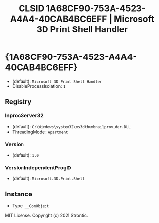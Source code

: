 ﻿---
title: "CLSID 1A68CF90-753A-4523-A4A4-40CAB4BC6EFF | Microsoft 3D Print Shell Handler"
excerpt: What is COM-Object CLSID 1A68CF90-753A-4523-A4A4-40CAB4BC6EFF?
---

# {1A68CF90-753A-4523-A4A4-40CAB4BC6EFF}

* (default): `Microsoft 3D Print Shell Handler`
* DisableProcessIsolation: `1`

## Registry


### InprocServer32

* (default): `C:\Windows\system32\ms3dthumbnailprovider.DLL`
* ThreadingModel: `Apartment`

### Version

* (default): `1.0`

### VersionIndependentProgID

* (default): `Microsoft.3D.Print.Shell`

## Instance

* Type: `__ComObject`

MIT License. Copyright (c) 2021 Strontic.


